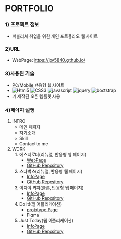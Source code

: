 # PORTFOLIO

### 1) 프로젝트 정보
* 퍼블리셔 취업을 위한 개인 포트폴리오 웹 사이트

### 2)URL
* WebPage: https://jov5840.github.io/

### 3)사용된 기술
* PC/Mobile 반응형 웹 사이트
* ![Html5](https://img.shields.io/badge/HTML5-red) ![CSS3](https://img.shields.io/badge/CSS3-blue) ![javascript](https://img.shields.io/badge/JavaScript-yellow) ![jquery](https://img.shields.io/badge/jQuery-orange) ![bootstrap](https://img.shields.io/badge/bootstrap-blueviolet)
* 기 제작된 오픈 템플릿 사용

### 4)페이지 설명
1. INTRO 
    * 메인 페이지
    * 자기소개
    * Skill
    * Contact to me 
2. WORK
    1. 에스티로더(리뉴얼, 반응형 웹 페이지)
        * [WebPage](https://jov5840.github.io/esteelauder/ "에스티로더")
        * [GitHub Repository](https://github.com/jov5840/esteelauder "에스티로더git")
    2. 스타벅스(리뉴얼, 반응형 웹 페이지)
        * [InfoPage](https://jov5840.github.io/starbucks/ "스타벅스info")
        * [GitHub Repository](https://github.com/jov5840/starbucks "스타벅스git")
    3. 이디야 커피(클론, 반응형 웹 페이지)
        * [InfoPage](https://jov5840.github.io/ediya/ "이디야info")
        * [GitHub Repository](https://github.com/jov5840/ediya "이디야git")
    4. Do it!(웹 어플리케이션)
        * [prototype Page](https://www.figma.com/proto/ba8jKIISU99QxqRYeN5spR/DO-IT?node-id=304%3A8475&scaling=min-zoom "두잇Proto")
        * [Figma](https://www.figma.com/file/ba8jKIISU99QxqRYeN5spR/DO-IT "두잇Figma")
    5. Just Today(웹 어플리케이션)
        * [InfoPage](https://jov5840.github.io/just_today/ "오늘만info")
        * [GitHub Repository](https://github.com/jov5840/just_today "오늘만git")
